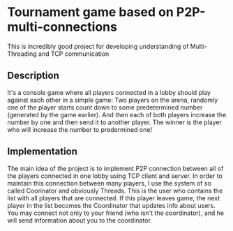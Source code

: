 # Tournament game based on P2P-multi-connections

This is incredibly good project for developing understanding of Multi-Threading and TCP communication

## Description

It's a console game where all players connected in a lobby should play against each other in a simple game:
Two players on the arena, randomly one of the player starts count down to some predetermined number (generated by the game earlier). And then each of both players increase the number by one and then send it to another player. The winner is the player who will increase the number to predermined one!  

## Implementation

The main idea of the project is to implement P2P connection between all of the players connected in one lobby using TCP client and server. In order to maintain this connection between many players, I use the system of so called Coorinator and obviously Threads. This is the user who contains the list with all players that are connected. If this player leaves game, the next player in the list becomes the Coordinator that updates info about users. You may connect not only to your friend (who isn't the coordinator), and he will send information about you to the coordinator.
